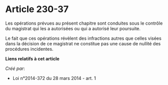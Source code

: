 # Article 230-37

Les opérations prévues au présent chapitre sont conduites sous le contrôle du magistrat qui les a autorisées ou qui a
autorisé leur poursuite.

Le fait que ces opérations révèlent des infractions autres que celles visées dans la décision de ce magistrat ne constitue
pas une cause de nullité des procédures incidentes.

**Liens relatifs à cet article**

_Créé par_:

  - Loi n°2014-372 du 28 mars 2014 - art. 1

